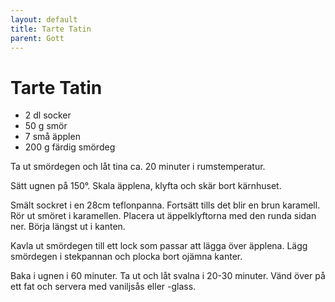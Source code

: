 ```yaml
---
layout: default
title: Tarte Tatin
parent: Gott
---
```

# Tarte Tatin

* 2 dl socker
* 50 g smör
* 7 små äpplen
* 200 g färdig smördeg

Ta ut smördegen och låt tina ca. 20 minuter i rumstemperatur.

Sätt ugnen på 150°. Skala äpplena, klyfta och skär bort kärnhuset.

Smält sockret i en 28cm teflonpanna. Fortsätt tills det blir en brun karamell. Rör ut
smöret i karamellen. Placera ut äppelklyftorna med den runda sidan ner. Börja längst ut i
kanten.

Kavla ut smördegen till ett lock som passar att lägga över äpplena. Lägg smördegen i
stekpannan och plocka bort ojämna kanter.

Baka i ugnen i 60 minuter. Ta ut och låt svalna i 20-30 minuter. Vänd över på ett fat och
servera med vaniljsås eller -glass.